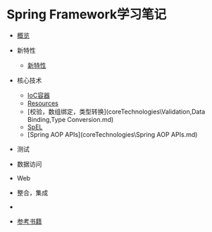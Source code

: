 # Spring Framework学习笔记

* [概览](概览.md)
* 新特性
	* [新特性](新特性.md)
* 核心技术	
	* [IoC容器](coreTechnologies\IoC容器.md)
	* [Resources](coreTechnologies\Resources.md)
	* [校验，数组绑定，类型转换](coreTechnologies\Validation,Data Binding,Type Conversion.md)
	* [SpEL](coreTechnologies\SpEL.md)
	* [Spring AOP APIs](coreTechnologies\Spring AOP APIs.md)


* 测试
* 数据访问
* Web
* 整合，集成
* 



* [参考书籍]()
